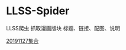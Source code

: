 # LLSS-Spider
LLSS爬虫
抓取漫画版块
标题、链接、配图、说明

[20191127集合](https://github.com/YatesGuo/LLSS-Spider/blob/master/bin/Debug/netcoreapp3.0/20191127magnet_url.md)
